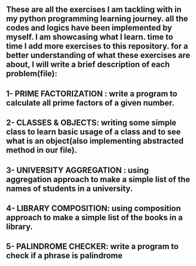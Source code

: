 These are all the exercises I am tackling with in my python programming learning journey. 
all the codes and logics have been implemented by myself.
I am showcasing what I learn. 
time to time I add more exercises to this repository.
for a better understanding of what these exercises are about, I will write a brief description of each problem(file):
------------------------------
1- PRIME FACTORIZATION : write a program to calculate all prime factors of a given number.
-------------------------------
2- CLASSES & OBJECTS: writing some simple class to learn basic usage of a class and to see what is an object(also implementing abstracted method in our file).
-------------------------------
3- UNIVERSITY AGGREGATION : using aggregation approach to make a simple list of the names of students in a university.
-------------------------------
4- LIBRARY COMPOSITION: using composition approach to make a simple list of the books in a library.
-------------------------------
5- PALINDROME CHECKER: write a program to check if a phrase is palindrome
-------------------------------